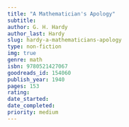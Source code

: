 ```yaml
---
title: "A Mathematician's Apology"
subtitle: 
author: G. H. Hardy
author_last: Hardy
slug: hardy-a-mathematicians-apology
type: non-fiction
img: true
genre: math
isbn: 9780521427067
goodreads_id: 154060
publish_year: 1940
pages: 153
rating: 
date_started:
date_completed:
priority: medium
---
```

